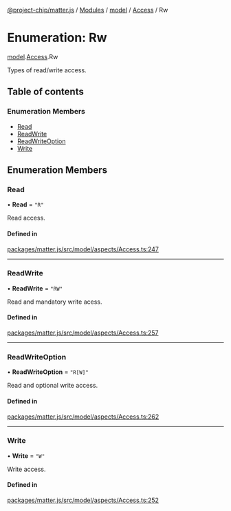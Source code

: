 [@project-chip/matter.js](../README.md) / [Modules](../modules.md) / [model](../modules/model.md) / [Access](../modules/model.Access.md) / Rw

# Enumeration: Rw

[model](../modules/model.md).[Access](../modules/model.Access.md).Rw

Types of read/write access.

## Table of contents

### Enumeration Members

- [Read](model.Access.Rw.md#read)
- [ReadWrite](model.Access.Rw.md#readwrite)
- [ReadWriteOption](model.Access.Rw.md#readwriteoption)
- [Write](model.Access.Rw.md#write)

## Enumeration Members

### Read

• **Read** = ``"R"``

Read access.

#### Defined in

[packages/matter.js/src/model/aspects/Access.ts:247](https://github.com/project-chip/matter.js/blob/c15b1068/packages/matter.js/src/model/aspects/Access.ts#L247)

___

### ReadWrite

• **ReadWrite** = ``"RW"``

Read and mandatory write acess.

#### Defined in

[packages/matter.js/src/model/aspects/Access.ts:257](https://github.com/project-chip/matter.js/blob/c15b1068/packages/matter.js/src/model/aspects/Access.ts#L257)

___

### ReadWriteOption

• **ReadWriteOption** = ``"R[W]"``

Read and optional write access.

#### Defined in

[packages/matter.js/src/model/aspects/Access.ts:262](https://github.com/project-chip/matter.js/blob/c15b1068/packages/matter.js/src/model/aspects/Access.ts#L262)

___

### Write

• **Write** = ``"W"``

Write access.

#### Defined in

[packages/matter.js/src/model/aspects/Access.ts:252](https://github.com/project-chip/matter.js/blob/c15b1068/packages/matter.js/src/model/aspects/Access.ts#L252)
